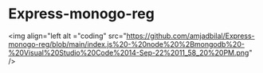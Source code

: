 # Express-monogo-reg
<img align="left alt ="coding" src="https://github.com/amjadbilal/Express-monogo-reg/blob/main/index.js%20-%20node%20%2Bmongodb%20-%20Visual%20Studio%20Code%2014-Sep-22%2011_58_20%20PM.png" />
